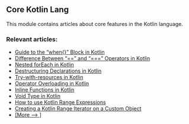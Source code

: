 ## Core Kotlin Lang

This module contains articles about core features in the Kotlin language.

### Relevant articles:
- [Guide to the “when{}” Block in Kotlin](https://www.baeldung.com/kotlin/when)
- [Difference Between “==” and “===” Operators in Kotlin](https://www.baeldung.com/kotlin/equality-operators)
- [Nested forEach in Kotlin](https://www.baeldung.com/kotlin/nested-foreach)
- [Destructuring Declarations in Kotlin](https://www.baeldung.com/kotlin/destructuring-declarations)
- [Try-with-resources in Kotlin](https://www.baeldung.com/kotlin/try-with-resources)
- [Operator Overloading in Kotlin](https://www.baeldung.com/kotlin/operator-overloading)
- [Inline Functions in Kotlin](https://www.baeldung.com/kotlin/inline-functions)
- [Void Type in Kotlin](https://www.baeldung.com/kotlin/void-type)
- [How to use Kotlin Range Expressions](https://www.baeldung.com/kotlin/ranges)
- [Creating a Kotlin Range Iterator on a Custom Object](https://www.baeldung.com/kotlin/custom-range-iterator)
- [[More --> ]](/core-kotlin-modules/core-kotlin-lang-2)
